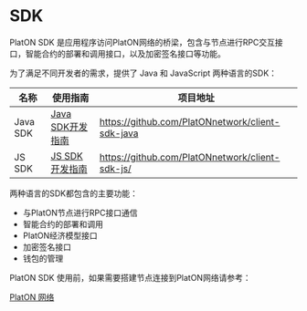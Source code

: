 # SDK

PlatON SDK 是应用程序访问PlatON网络的桥梁，包含与节点进行RPC交互接口，智能合约的部署和调用接口，以及加密签名接口等功能。

为了满足不同开发者的需求，提供了 Java 和 JavaScript 两种语言的SDK：

| 名称     | 使用指南                                                     | 项目地址                                         |
| -------- | ------------------------------------------------------------ | ------------------------------------------------ |
| Java SDK | [Java SDK开发指南](/zh-cn/Development/[Chinese-Simplified]-Java-SDK.md) | https://github.com/PlatONnetwork/client-sdk-java |
| JS SDK   | [JS SDK开发指南](/zh-cn/Development/[Chinese-Simplified]-JS-SDK.md) | https://github.com/PlatONnetwork/client-sdk-js/  |

两种语言的SDK都包含的主要功能：

* 与PlatON节点进行RPC接口通信
* 智能合约的部署和调用
* PlatON经济模型接口
* 加密签名接口
* 钱包的管理

PlatON SDK 使用前，如果需要搭建节点连接到PlatON网络请参考：

[PlatON 网络](/zh-cn/Network/)